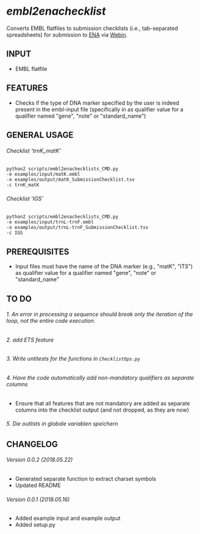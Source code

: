 *embl2enachecklist*
===================
Converts EMBL flatfiles to submission checklists (i.e., tab-separated spreadsheets) for submission to [ENA](http://www.ebi.ac.uk/ena) via [Webin](https://www.ebi.ac.uk/ena/submit/sra/#home).


INPUT
-----
* EMBL flatfile


FEATURES
-------------
* Checks if the type of DNA marker specified by the user is indeed present in the embl-input file (specifically in as qualifier value for a qualifier named "gene", "note" or "standard_name")



GENERAL USAGE
-------------

###### Checklist 'trnK_matK'
```
python2 scripts/embl2enachecklists_CMD.py
-e examples/input/matK.embl
-o examples/output/matK_SubmissionChecklist.tsv
-c trnK_matK
```

###### Checklist 'IGS'
```
python2 scripts/embl2enachecklists_CMD.py
-e examples/input/trnL-trnF.embl
-o examples/output/trnL-trnF_SubmissionChecklist.tsv
-c IGS
```


PREREQUISITES
-------------
* Input files must have the name of the DNA marker (e.g., "matK", "ITS") as qualifier value for a qualifier named "gene", "note" or "standard_name"



TO DO
-----

###### 1. An error in processing a sequence should break only the iteration of the loop, not the entire code execution.

###### 2. add ETS feature

###### 3. Write untitests for the functions in `ChecklistOps.py`

###### 4. Have the code automatically add non-mandatory qualifiers as separate columns
* Ensure that all features that are not mandatory are added as separate columns into the checklist output (and not dropped, as they are now)

###### 5. Die outlists in globale variablen speichern


CHANGELOG
---------
###### Version 0.0.2 (2018.05.22)
* Generated separate function to extract charset symbols
* Updated README
###### Version 0.0.1 (2018.05.16)
* Added example input and example output
* Added setup.py
